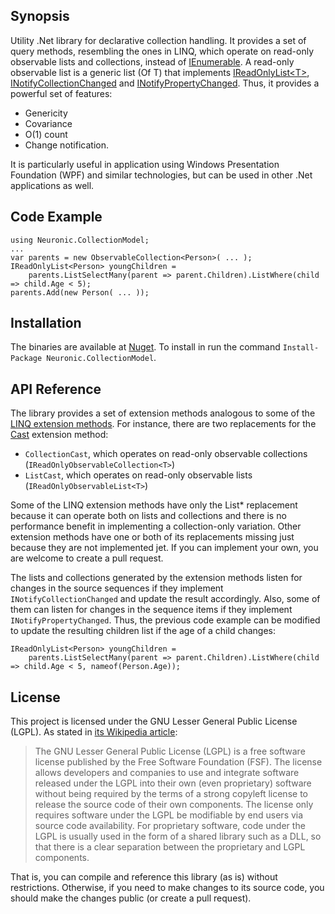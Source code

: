 ## Synopsis

Utility .Net library for declarative collection handling. It provides a set of query methods, resembling the ones in LINQ, which operate on read-only observable lists and collections, instead of [IEnumerable](https://msdn.microsoft.com/en-us/library/9eekhta0(v=vs.110).aspx). A read-only observable list is a generic list (Of T) that implements [IReadOnlyList\<T\>](https://msdn.microsoft.com/en-us/library/hh192385(v=vs.110).aspx), [INotifyCollectionChanged](https://msdn.microsoft.com/en-us/library/system.collections.specialized.inotifycollectionchanged(v=vs.110).aspx) and [INotifyPropertyChanged](https://msdn.microsoft.com/en-us/library/system.componentmodel.inotifypropertychanged(v=vs.110).aspx). Thus, it provides a powerful set of features:
- Genericity
- Covariance
- O(1) count
- Change notification.

It is particularly useful in application using Windows Presentation Foundation (WPF) and similar technologies, but can be used in other .Net applications as well. 

## Code Example

```
using Neuronic.CollectionModel;
...
var parents = new ObservableCollection<Person>( ... );
IReadOnlyList<Person> youngChildren = 
    parents.ListSelectMany(parent => parent.Children).ListWhere(child => child.Age < 5);
parents.Add(new Person( ... ));
```

## Installation

The binaries are available at [Nuget](https://www.nuget.org/packages/Neuronic.CollectionModel/). To install in run the command `Install-Package Neuronic.CollectionModel`.

## API Reference

The library provides a set of extension methods analogous to some of the [LINQ extension methods](https://msdn.microsoft.com/en-us/library/system.linq.enumerable(v=vs.110).aspx). For instance, there are two replacements for the [Cast](https://msdn.microsoft.com/en-us/library/bb341406(v=vs.110).aspx) extension method:
- `CollectionCast`, which operates on read-only observable collections (`IReadOnlyObservableCollection<T>`)
- `ListCast`, which operates on read-only observable lists (`IReadOnlyObservableList<T>`)

Some of the LINQ extension methods have only the List\* replacement because it can operate both on lists and collections and there is no performance benefit in implementing a collection-only variation. Other extension methods have one or both of its replacements missing just because they are not implemented jet. If you can implement your own, you are welcome to create a pull request.

The lists and collections generated by the extension methods listen for changes in the source sequences if they implement `INotifyCollectionChanged` and update the result accordingly. Also, some of them can listen for changes in the sequence items if they implement `INotifyPropertyChanged`. Thus, the previous code example can be modified to update the resulting children list if the age of a child changes:

```
IReadOnlyList<Person> youngChildren = 
    parents.ListSelectMany(parent => parent.Children).ListWhere(child => child.Age < 5, nameof(Person.Age));
```

## License

This project is licensed under the GNU Lesser General Public License (LGPL). As stated in [its Wikipedia article](https://en.wikipedia.org/wiki/GNU_Lesser_General_Public_License):
>The GNU Lesser General Public License (LGPL) is a free software license published by the Free Software Foundation (FSF). The license allows developers and companies to use and integrate software released under the LGPL into their own (even proprietary) software without being required by the terms of a strong copyleft license to release the source code of their own components. The license only requires software under the LGPL be modifiable by end users via source code availability. For proprietary software, code under the LGPL is usually used in the form of a shared library such as a DLL, so that there is a clear separation between the proprietary and LGPL components.

That is, you can compile and reference this library (as is) without restrictions. Otherwise, if you need to make changes to its source code, you should make the changes public (or create a pull request).
